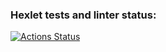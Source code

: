 ### Hexlet tests and linter status:
[![Actions Status](https://github.com/SidorovVladimir/layout-designer-project-58/workflows/hexlet-check/badge.svg)](https://github.com/SidorovVladimir/layout-designer-project-58/actions)